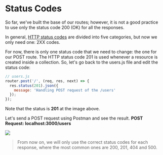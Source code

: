 # Status Codes

So far, we've built the base of our routes; however, it is not a good practice to use only the status code 200 (OK) for all the responses.

In general, [HTTP status codes](https://restfulapi.net/http-status-codes/) are divided into five categories, but now we only need one: 2XX codes.

For now, there is only one status code that we need to change: the one for our POST route. The HTTP status code 201 is used whenever a resource is created inside a collection. So, let's go back to the users.js file and edit the status code: 

```js
// users.js
router.post('/', (req, res, next) => {
  res.status(201).json({
    message: 'Handling POST request of the /users'
  });
});
```
 
Note that the status is **201** at the image above.


Let's send a POST request using Postman and see the result.
**POST Request: localhost:3000/users**

![](./post.png)

> From now on, we will only use the correct status codes for each response, where the most common ones are 200, 201, 404 and 500.